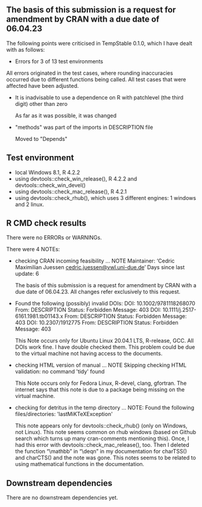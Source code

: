 ## The basis of this submission is a request for amendment by CRAN with a due date of 06.04.23
The following points were criticised in TempStable 0.1.0, which I have dealt 
with as follows:
*	Errors for 3 of 13 test environments

  All errors originated in the test cases, where rounding inaccuracies occurred
  due to different functions being called. All test cases that were affected 
  have been adjusted.
  
* It is inadvisable to use a dependence on R with patchlevel (the third digit) 
  other than zero
  
  As far as it was possible, it was changed
  
* "methods" was part of the imports in DESCRIPTION file

  Moved to "Depends"


## Test environment
* local Windows 8.1, R 4.2.2
* using devtools::check_win_release(), R 4.2.2 and devtools::check_win_devel()
* using devtools::check_mac_release(), R 4.2.1
* using devtools::check_rhub(), which uses 3 different engines: 1 windows and 2
  linux.

## R CMD check results
There were no ERRORs or WARNINGs.

There were 4 NOTEs:

* checking CRAN incoming feasibility ... NOTE
  Maintainer: ‘Cedric Maximilian Juessen <cedric.juessen@vwl.uni-due.de>’
  Days since last update: 6
  
  The basis of this submission is a request for amendment by CRAN with a due 
  date of 06.04.23. All changes refer exclusively to this request.
  
* Found the following (possibly) invalid DOIs:
  DOI: 10.1002/9781118268070
    From: DESCRIPTION
    Status: Forbidden
    Message: 403
  DOI: 10.1111/j.2517-6161.1981.tb01143.x
    From: DESCRIPTION
    Status: Forbidden
    Message: 403
  DOI: 10.2307/1912775
    From: DESCRIPTION
    Status: Forbidden
    Message: 403

  This Note occurs only for Ubuntu Linux 20.04.1 LTS, R-release, GCC. 
  All DOIs work fine.  I have double checked them. This problem could be due to 
  the virtual machine not having access to the documents.

* checking HTML version of manual ... NOTE
  Skipping checking HTML validation: no command 'tidy' found
  
  This Note occurs only for Fedora Linux, R-devel, clang, gfortran. 
  The internet says that this note is due to a package being missing on the 
  virtual machine.

* checking for detritus in the temp directory ... NOTE: Found the following
  files/directories: 'lastMiKTeXException'
  
  This note appears only for devtools::check_rhub() (only on Windows, not Linux).
  This note seems common on rhub windows (based on Github search which
  turns up many cran-comments mentioning this).
  Once, I had this error with devtools::check_mac_release(), too. Then I deleted
  the function “\mathbb” in “\deqn” in my documentation for charTSS() and
  charCTS() and the note was gone. This notes seems to be related to using 
  mathematical functions in the documentation.
  

## Downstream dependencies

There are no downstream dependencies yet.
